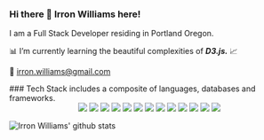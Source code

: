  
### Hi there 👋 Irron Williams here!  
I am a Full Stack Developer residing in Portland Oregon. 

📊 I’m currently learning the beautiful complexities of ***D3.js.*** 📈

📧 irron.williams@gmail.com

<div class="text-white bg-gray-dark mb-2">
  ### Tech Stack includes a composite of languages, databases and frameworks.  
</div>

<div align="center">
<img src="https://img.shields.io/badge/node.js%20-%2343853D.svg"/>
<img src="https://img.shields.io/badge/javascript%20-%23323330.svg"/>
<img src="https://img.shields.io/badge/python%20-%2314354C.svg"/>
<img src="https://img.shields.io/badge/html5%20-%23E34F26.svg"/>
<img src="https://img.shields.io/badge/css3%20-%231572B6.svg"/>
<img src="https://img.shields.io/badge/react%20-%2320232a.svg"/>
<img src="https://img.shields.io/badge/vuejs%20-%2335495e.svg"/>
<img src="https://img.shields.io/badge/tailwindcss%20-%2338B2AC.svg"/>
<img src="https://img.shields.io/badge/bootstrap%20-%23563D7C.svg"/>
<img src="https://img.shields.io/badge/django%20-%23092E20.svg"/>
<img src="https://img.shields.io/badge/heroku%20-%23430098.svg"/>
<img src="https://img.shields.io/badge/mysql-%2300f.svg"/>
<img src ="https://img.shields.io/badge/MongoDB-%234ea94b.svg"/>
</div>

![Irron Williams' github stats](https://github-readme-stats.vercel.app/api?username=irronwilliams&theme=ayu-mirage&show_icons=true)


<!--
**IrronWilliams/IrronWilliams** is a ✨ _special_ ✨ repository because its `README.md` (this file) appears on your GitHub profile.

Here are some ideas to get you started:
@octocat :+1: This PR looks great - it's ready to merge! :shipit:
- 🔭 I’m currently working on ...
- 🌱 I’m currently learning ...
- 👯 I’m looking to collaborate on ...
- 🤔 I’m looking for help with ...
- 💬 Ask me about ...
- 📫 How to reach me: ...
- 😄 Pronouns: ...
- ⚡ Fun fact: ...
-->
